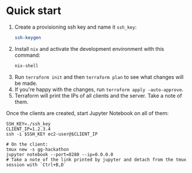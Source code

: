 # Quick start

1. Create a provisioning ssh key and name it `ssh_key`:
    ```bash
    ssh-keygen
    ```
2. Install `nix` and activate the development environment with this command:
    ```bash
    nix-shell
    ```
3. Run `terraform init` and then `terraform plan` to see what changes will be made.
4. If you're happy with the changes, run `terraform apply -auto-approve`.
5. Terraform will print the IPs of all clients and the server. Take a note of them.

Once the clients are created, start Jupyter Notebook on all of them:
```
SSH_KEY=./ssh_key
CLIENT_IP=1.2.3.4
ssh -i $SSH_KEY ec2-user@$CLIENT_IP

# On the client:
tmux new -s gg-hackathon
jupyter notebook --port=8280 --ip=0.0.0.0
# Take a note of the link printed by jupyter and detach from the tmux session with `Ctrl+B,D`
```